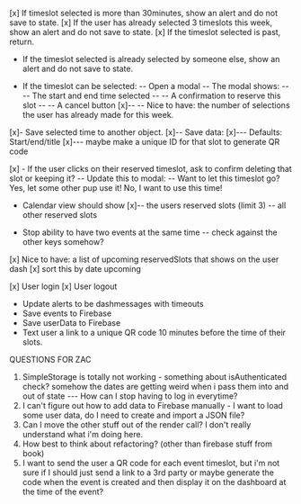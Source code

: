 [x] If timeslot selected is more than 30minutes, show an alert and do not save to state.
[x] If the user has already selected 3 timeslots this week, show an alert and do not save to state.
[x] If the timeslot selected is past, return.

-   If the timeslot selected is already selected by someone else, show an alert and do not save to state.

-   If the timeslot can be selected:
    -- Open a modal
    -- The modal shows:
    -- -- The start and end time selected
    -- -- A confirmation to reserve this slot
    -- -- A cancel button
    [x]-- -- Nice to have: the number of selections the user has already made for this week.

[x]- Save selected time to another object.
[x]-- Save data:
[x]--- Defaults: Start/end/title
[x]--- maybe make a unique ID for that slot to generate QR code

[x] - If the user clicks on their reserved timeslot, ask to confirm deleting that slot or keeping it?
-- Update this to modal:
-- Want to let this timeslot go? Yes, let some other pup use it! No, I want to use this time!

-   Calendar view should show
    [x]-- the users reserved slots (limit 3)
    -- all other reserved slots

- Stop ability to have two events at the same time -- check against the other keys somehow?

[x] Nice to have: a list of upcoming reservedSlots that shows on the user dash
[x] sort this by date upcoming

[x] User login
[x] User logout

-   Update alerts to be dashmessages with timeouts
-   Save events to Firebase
-   Save userData to Firebase
-   Text user a link to a unique QR code 10 minutes before the time of their slots.










QUESTIONS FOR ZAC

1. SimpleStorage is totally not working - something about isAuthenticated check? somehow the dates are getting weird when i pass them into and out of state
--- How can I stop having to log in everytime?
2. I can't figure out how to add data to Firebase manually - I want to load some user data, do I need to create and import a JSON file?
3. Can I move the other stuff out of the render call? I don't really understand what i'm doing here.
4. How best to think about refactoring? (other than firebase stuff from book)
5. I want to send the user a QR code for each event timeslot, but i'm not sure if I should just send a link to a 3rd party or maybe generate the code when the event is created and then display it on the dashboard at the time of the event?
